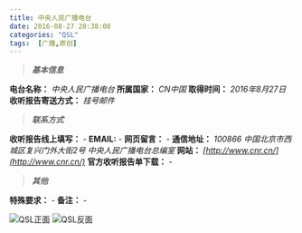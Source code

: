 ```yaml
---
title: 中央人民广播电台
date: 2016-08-27 20:38:08
categories: "QSL"
tags:  [广播,原创]
---
```

> ***基本信息***

**电台名称：** *中央人民广播电台*
**所属国家：** *CN中国*
**取得时间：** *2016年8月27日*
**收听报告寄送方式：** *挂号邮件*

<!--more-->

> ***联系方式***

**收听报告线上填写：** *-*
**EMAIL:** *-*
**网页留言：** *-*
**通信地址：** *100866 中国北京市西城区复兴门外大街2号 中央人民广播电台总编室*
**网站：** *[http://www.cnr.cn/](http://www.cnr.cn/)*
**官方收听报告单下载：** *-*

> ***其他***

**特殊要求：** *-*
**备注：** *-*

![QSL正面](https://c.ibcl.us/QSL-CNR_20160827/1.jpg "QSL正面")
![QSL反面](https://c.ibcl.us/QSL-CNR_20160827/2.jpg "QSL反面")